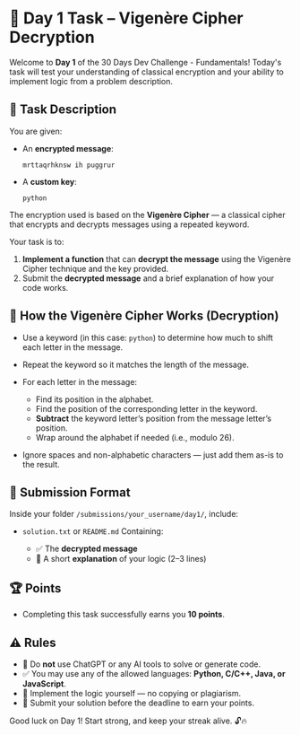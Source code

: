 # 🧩 Day 1 Task – Vigenère Cipher Decryption

Welcome to **Day 1** of the 30 Days Dev Challenge - Fundamentals!
Today's task will test your understanding of classical encryption and your ability to implement logic from a problem description.

## 📝 Task Description

You are given:

* An **encrypted message**:

  ```
  mrttaqrhknsw ih puggrur
  ```

* A **custom key**:

  ```
  python
  ```

The encryption used is based on the **Vigenère Cipher** — a classical cipher that encrypts and decrypts messages using a repeated keyword.

Your task is to:

1. **Implement a function** that can **decrypt the message** using the Vigenère Cipher technique and the key provided.
2. Submit the **decrypted message** and a brief explanation of how your code works.

## 🧠 How the Vigenère Cipher Works (Decryption)

* Use a keyword (in this case: `python`) to determine how much to shift each letter in the message.
* Repeat the keyword so it matches the length of the message.
* For each letter in the message:

  * Find its position in the alphabet.
  * Find the position of the corresponding letter in the keyword.
  * **Subtract** the keyword letter’s position from the message letter’s position.
  * Wrap around the alphabet if needed (i.e., modulo 26).
* Ignore spaces and non-alphabetic characters — just add them as-is to the result.

## 📂 Submission Format

Inside your folder `/submissions/your_username/day1/`, include:

* `solution.txt` or `README.md`
  Containing:

  * ✅ The **decrypted message**
  * 🧠 A short **explanation** of your logic (2–3 lines)


## 🏆 Points

* Completing this task successfully earns you **10 points**.

## ⚠️ Rules

* 🚫 Do **not** use ChatGPT or any AI tools to solve or generate code.
* ✅ You may use any of the allowed languages: **Python, C/C++, Java, or JavaScript**.
* 🧠 Implement the logic yourself — no copying or plagiarism.
* 📅 Submit your solution before the deadline to earn your points.

Good luck on Day 1!
Start strong, and keep your streak alive. 🔓🔥

